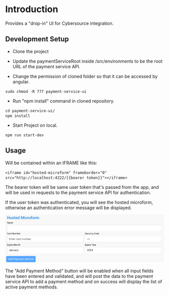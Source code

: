 # Introduction #

Provides a "drop-in" UI for Cybersource integration.

## Development Setup #
* Clone the project

* Update the paymentServiceRoot inside /src/environments to be the root URL of the payment service API.

* Change the permission of cloned folder so that it can be accessed by angular.
```
sudo chmod -R 777 payment-service-ui
```

* Run "npm install" command in cloned repository.
```
cd payment-service-ui/
npm install
```

* Start Project on local.
```
npm run start-dev
```

## Usage

Will be contained within an IFRAME like this:
```
<iframe id="hosted-microform" frameborder="0" src="http://localhost:4222/{{bearer token}}"></iframe>
```

The bearer token will be same user token that's passed from the app, and will be used in requests to the payment service API for authentication.

If the user token was authenticated, you will see the hosted microform, otherwise an authentication error message will be displayed.

![image](src/assets/img/hosted-microform.png)

The "Add Payment Method" button will be enabled when all input fields have been entered and validated, and will post the data to the payment service API to add a payment method and on success will display the list of active payment methods.
